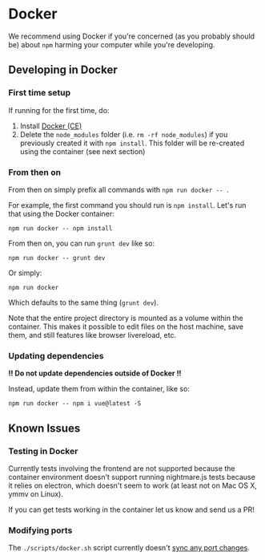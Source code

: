# Docker

We recommend using Docker if you're concerned (as you probably should be) about `npm` harming your computer while you're developing.

## Developing in Docker

### First time setup

If running for the first time, do:

1. Install [Docker (CE)](https://www.docker.com/community-edition)
2. Delete the `node_modules` folder (i.e. `rm -rf node_modules`) if you previously created it with `npm install`. This folder will be re-created using the container (see next section)

### From then on

From then on simply prefix all commands with `npm run docker -- `.

For example, the first command you should run is `npm install`. Let's run that using the Docker container:

```
npm run docker -- npm install
```

From then on, you can run `grunt dev` like so:

```
npm run docker -- grunt dev
```

Or simply:

```
npm run docker
```

Which defaults to the same thing (`grunt dev`).

Note that the entire project directory is mounted as a volume within the container. This makes it possible to edit files on the host machine, save them, and still features like browser livereload, etc.

### Updating dependencies

**!! Do not update dependencies outside of Docker !!**

Instead, update them from within the container, like so:

```
npm run docker -- npm i vue@latest -S
```

## Known Issues

### Testing in Docker

Currently tests involving the frontend are not supported because the container environment doesn't support running nightmare.js tests because it relies on electron, which doesn't seem to work (at least not on Mac OS X, ymmv on Linux).

If you can get tests working in the container let us know and send us a PR!

### Modifying ports

The `./scripts/docker.sh` script currently doesn't [sync any port changes](https://github.com/okTurtles/group-income-simple/issues/71).

